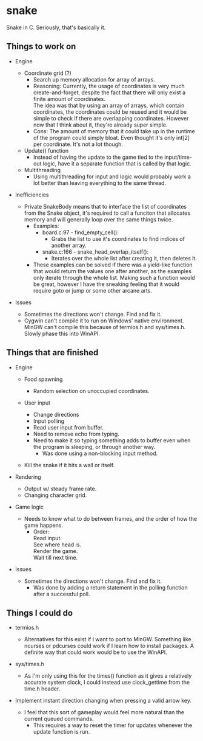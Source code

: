 # snake

Snake in C. Seriously, that's basically it.

## Things to work on

- Engine
  - Coordinate grid (?)
    - Search up memory allocation for array of arrays.
    - Reasoning:
      Currently, the usage of coordinates is very much create-and-forget, despite the fact that there will only exist a finite amount of coordinates.  
      The idea was that by using an array of arrays, which contain coordinates, the coordinates could be reused and it would be simple to check if there are overlapping coordinates. However now that I think about it, they're already super simple.
    - Cons:
      The amount of memory that it could take up in the runtime of the program could simply bloat. Even thought it's only int[2] per coordinate. It's not a lot though.
  - Update() function
    - Instead of having the update to the game tied to the input/time-out logic, have it a separate function that is called by that logic.
  - Multithreading
    - Using multithreading for input and logic would probably work a lot better than leaving everything to the same thread.

- Inefficiencies
  - Private SnakeBody means that to interface the list of coordinates from the Snake object, it's required to call a funciton that allocates memory and will generally loop over the same things twice.
    - Examples:
      - board.c:97 - find_empty_cell():
        - Grabs the list to use it's coordinates to find indices of another array.
      - snake.c:166 - snake_head_overlap_itself():
        - Iterates over the whole list after creating it, then deletes it.
    - These examples can be solved if there was a yield-like function that would return the values one after another, as the examples only iterate through the whole list. Making such a function would be great, however I have the sneaking feeling that it would require goto or jump or some other arcane arts.

- Issues
  - Sometimes the directions won't change. Find and fix it.
  - Cygwin can't compile it to run on Windows' native environment. MinGW can't compile this because of termios.h and sys/times.h. Slowly phase this into WinAPI.
  
## Things that are finished

- Engine
  - Food spawning
    - Random selection on unoccupied coordinates.

  - User input
    - Change directions
    - Input polling
    - Read user input from buffer.
    - Need to remove echo from typing.
    - Need to make it so typing something adds to buffer even when the program is sleeping, or through another way.
      - Was done using a non-blocking input method.

  - Kill the snake if it hits a wall or itself.

- Rendering
  - Output w/ steady frame rate.
  - Changing character grid.

- Game logic
  - Needs to know what to do between frames, and the order of how the game happens.
    - Order:  
      Read input.  
      See where head is.  
      Render the game.  
      Wait till next time.

- Issues
  - Sometimes the directions won't change. Find and fix it.
    - Was done by adding a return statement in the polling function after a successful poll.

## Things I could do

- termios.h
  - Alternatives for this exist if I want to port to MinGW. Something like ncurses or pdcurses could work if I learn how to install packages. A definite way that could work would be to use the WinAPI.

- sys/times.h
  - As I'm only using this for the times() function as it gives a relatively accurate system clock, I could instead use clock_gettime from the time.h header.

- Implement instant direction changing when pressing a valid arrow key.
  - I feel that this sort of gameplay would feel more natural than the current queued commands.
    - This requires a way to reset the timer for updates whenever the update function is run.
